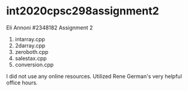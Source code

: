 # int2020cpsc298assignment2

Eli Annoni
#2348182
Assignment 2

1. intarray.cpp
2. 2darray.cpp
3. zeroboth.cpp
4. salestax.cpp
5. conversion.cpp

I did not use any online resources.
Utilized Rene German's very helpful office hours.
